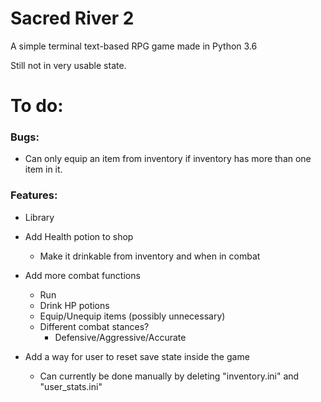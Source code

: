 # Sacred River 2
A simple terminal text-based RPG game made in Python 3.6

Still not in very usable state.

# To do:

### Bugs:

- Can only equip an item from inventory if inventory has more than one item in it.

### Features:

- Library

- Add Health potion to shop
    - Make it drinkable from inventory and when in combat
    
- Add more combat functions
    - Run
    - Drink HP potions
    - Equip/Unequip items (possibly unnecessary)
    - Different combat stances?
        - Defensive/Aggressive/Accurate

- Add a way for user to reset save state inside the game
    - Can currently be done manually by deleting "inventory.ini" and "user_stats.ini"